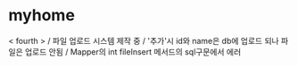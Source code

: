 # myhome

< fourth > 
/ 파일 업로드 시스템 제작 중
/ '추가'시 id와 name은 db에 업로드 되나 파일은 업로드 안됨
/ Mapper의 int fileInsert 메서드의 sql구문에서 에러 
